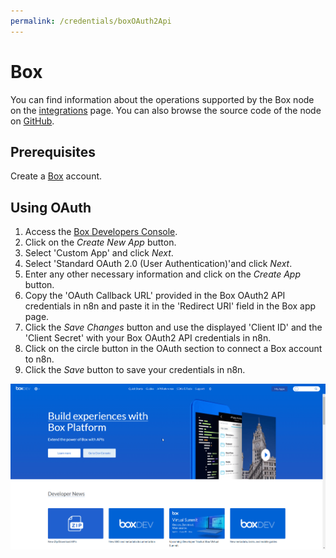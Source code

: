 ```yaml
---
permalink: /credentials/boxOAuth2Api
---
```


# Box

You can find information about the operations supported by the Box node on the [integrations](https://n8n.io/integrations/n8n-nodes-base.box) page. You can also browse the source code of the node on [GitHub](https://github.com/n8n-io/n8n/tree/master/packages/nodes-base/nodes/Box).

## Prerequisites

Create a [Box](https://www.box.com/) account.

## Using OAuth

1. Access the [Box Developers Console](https://app.box.com/developers/console).
2. Click on the *Create New App* button.
3. Select 'Custom App' and click *Next*.
4. Select 'Standard OAuth 2.0 (User Authentication)'and click *Next*.
5. Enter any other necessary information and click on the *Create App* button.
6. Copy the 'OAuth Callback URL' provided in the Box OAuth2 API credentials in n8n and paste it in the 'Redirect URI' field in the Box app page.
7. Click the *Save Changes* button and use the displayed 'Client ID' and the 'Client Secret' with your Box OAuth2 API credentials in n8n.
10. Click on the circle button in the OAuth section to connect a Box account to n8n.
11. Click the *Save* button to save your credentials in n8n.

![Getting Box credentials](./using-oauth.gif)
